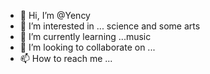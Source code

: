 - 👋 Hi, I’m @Yency
- 👀 I’m interested in ... science and some arts 
- 🌱 I’m currently learning ...music
- 💞️ I’m looking to collaborate on ...
- 📫 How to reach me ...

<!---
Yencylikeduhh/Yencylikeduhh is a ✨ special ✨ repository because its `README.md` (this file) appears on your GitHub profile.
You can click the Preview link to take a look at your changes.
--->
